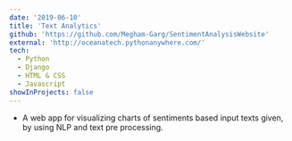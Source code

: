 ```yaml
---
date: '2019-06-10'
title: 'Text Analytics'
github: 'https://github.com/Megham-Garg/SentimentAnalysisWebsite'
external: 'http://oceanatech.pythonanywhere.com/'
tech:
  - Python
  - Django
  - HTML & CSS
  - Javascript
showInProjects: false
---
```


- A web app for visualizing charts of sentiments based input texts given, by using NLP and text pre processing.
